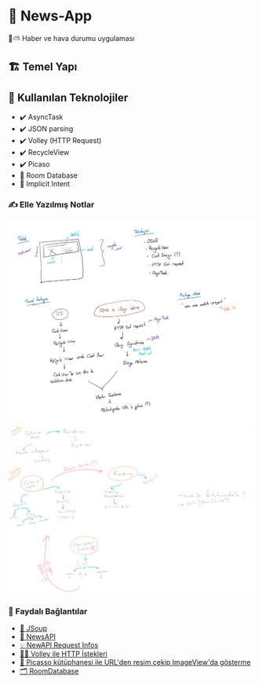 # 📰 News-App

📰⛅ Haber ve hava durumu uygulaması

## 🏗️ Temel Yapı

## 🧰 Kullanılan Teknolojiler

- ✔️ AsyncTask
- ✔️ JSON parsing
- ✔️ Volley (HTTP Request)
- ✔️ RecycleView
- ✔️ Picaso
- 🚧 Room Database
- 🚧 Implicit Intent

### ✍ Elle Yazılmış Notlar

![](res/hand_written.png)
![](res/hand_written_esma.png)

### 🔗 Faydalı Bağlantılar

- [🔗 JSoup](https://medium.com/@ssaurel/learn-to-parse-html-pages-on-android-with-jsoup-2a9b0da0096f)
- [💫 NewsAPI](https://newsapi.org/docs)
- [💡 NewAPI Request Infos](https://newsapi.org/docs/endpoints/sources)
- [👮‍♂️ Volley ile HTTP İstekleri](https://developer.android.com/training/volley)
- [ 🎴 Picasso kütüphanesi ile URL'den resim çekip ImageView'da gösterme](https://square.github.io/picasso/)
- [🗂️ RoomDatabase](https://android.yemreak.com/veriler/room-database)
